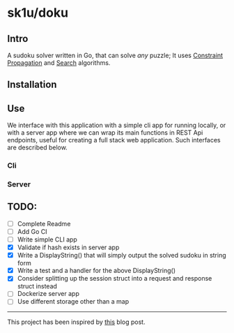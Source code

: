 # sk1u/doku

## Intro

A sudoku solver written in Go, that can solve *any* puzzle;
It uses [Constraint Propagation](https://en.wikipedia.org/wiki/Constraint_satisfaction) and [Search](https://en.wikipedia.org/wiki/Search_algorithm) algorithms.


## Installation

## Use

We interface with this application with a simple cli app for running locally, or with a server app where we can wrap its main functions in REST Api endpoints, useful for creating a full stack web application. Such interfaces are described below.

### Cli

### Server

## TODO:
- [ ] Complete Readme
- [ ] Add Go CI
- [ ] Write simple CLI app
- [x] Validate if hash exists in server app
- [x] Write a DisplayString() that will simply output the solved sudoku in string form
- [x] Write a test and a handler for the above DisplayString()
- [x] Consider splitting up the session struct into a request and response struct instead
- [ ] Dockerize server app
- [ ] Use different storage other than a map

---

This project has been inspired by [this](https://norvig.com/sudoku.html) blog post.